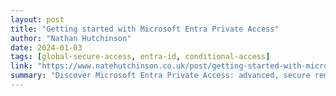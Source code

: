 ```yaml
---
layout: post
title: "Getting started with Microsoft Entra Private Access"
author: "Nathan Hutchinson"
date: 2024-01-03
tags: [global-secure-access, entra-id, conditional-access]
link: "https://www.natehutchinson.co.uk/post/getting-started-with-microsoft-entra-private-access"
summary: "Discover Microsoft Entra Private Access: advanced, secure remote access for corporate resources, surpassing traditional VPN limitations."
---
```


